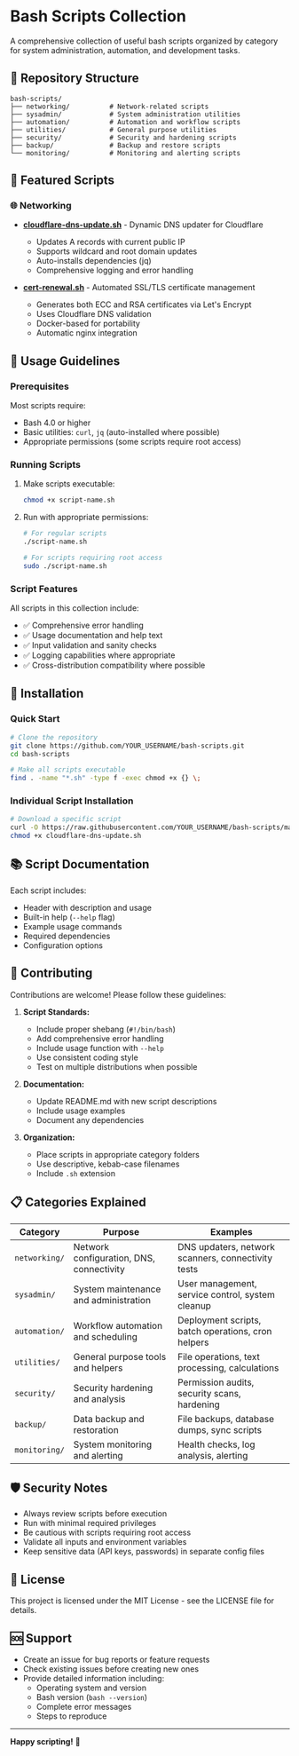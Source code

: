 # Bash Scripts Collection

A comprehensive collection of useful bash scripts organized by category for system administration, automation, and development tasks.

## 📁 Repository Structure

```
bash-scripts/
├── networking/          # Network-related scripts
├── sysadmin/            # System administration utilities
├── automation/          # Automation and workflow scripts
├── utilities/           # General purpose utilities
├── security/            # Security and hardening scripts
├── backup/              # Backup and restore scripts
└── monitoring/          # Monitoring and alerting scripts
```

## 🚀 Featured Scripts

### 🌐 Networking

- **[cloudflare-dns-update.sh](networking/cloudflare-dns-update.sh)** - Dynamic DNS updater for Cloudflare
  - Updates A records with current public IP
  - Supports wildcard and root domain updates
  - Auto-installs dependencies (jq)
  - Comprehensive logging and error handling

- **[cert-renewal.sh](networking/cert-renewal.sh)** - Automated SSL/TLS certificate management
  - Generates both ECC and RSA certificates via Let's Encrypt
  - Uses Cloudflare DNS validation
  - Docker-based for portability
  - Automatic nginx integration

## 📖 Usage Guidelines

### Prerequisites

Most scripts require:
- Bash 4.0 or higher
- Basic utilities: `curl`, `jq` (auto-installed where possible)
- Appropriate permissions (some scripts require root access)

### Running Scripts

1. Make scripts executable:
   ```bash
   chmod +x script-name.sh
   ```

2. Run with appropriate permissions:
   ```bash
   # For regular scripts
   ./script-name.sh

   # For scripts requiring root access
   sudo ./script-name.sh
   ```

### Script Features

All scripts in this collection include:
- ✅ Comprehensive error handling
- ✅ Usage documentation and help text
- ✅ Input validation and sanity checks
- ✅ Logging capabilities where appropriate
- ✅ Cross-distribution compatibility where possible

## 🔧 Installation

### Quick Start

```bash
# Clone the repository
git clone https://github.com/YOUR_USERNAME/bash-scripts.git
cd bash-scripts

# Make all scripts executable
find . -name "*.sh" -type f -exec chmod +x {} \;
```

### Individual Script Installation

```bash
# Download a specific script
curl -O https://raw.githubusercontent.com/YOUR_USERNAME/bash-scripts/main/networking/cloudflare-dns-update.sh
chmod +x cloudflare-dns-update.sh
```

## 📚 Script Documentation

Each script includes:
- Header with description and usage
- Built-in help (`--help` flag)
- Example usage commands
- Required dependencies
- Configuration options

## 🤝 Contributing

Contributions are welcome! Please follow these guidelines:

1. **Script Standards:**
   - Include proper shebang (`#!/bin/bash`)
   - Add comprehensive error handling
   - Include usage function with `--help`
   - Use consistent coding style
   - Test on multiple distributions when possible

2. **Documentation:**
   - Update README.md with new script descriptions
   - Include usage examples
   - Document any dependencies

3. **Organization:**
   - Place scripts in appropriate category folders
   - Use descriptive, kebab-case filenames
   - Include `.sh` extension

## 📋 Categories Explained

| Category | Purpose | Examples |
|----------|---------|----------|
| `networking/` | Network configuration, DNS, connectivity | DNS updaters, network scanners, connectivity tests |
| `sysadmin/` | System maintenance and administration | User management, service control, system cleanup |
| `automation/` | Workflow automation and scheduling | Deployment scripts, batch operations, cron helpers |
| `utilities/` | General purpose tools and helpers | File operations, text processing, calculations |
| `security/` | Security hardening and analysis | Permission audits, security scans, hardening |
| `backup/` | Data backup and restoration | File backups, database dumps, sync scripts |
| `monitoring/` | System monitoring and alerting | Health checks, log analysis, alerting |

## 🛡️ Security Notes

- Always review scripts before execution
- Run with minimal required privileges
- Be cautious with scripts requiring root access
- Validate all inputs and environment variables
- Keep sensitive data (API keys, passwords) in separate config files

## 📄 License

This project is licensed under the MIT License - see the LICENSE file for details.

## 🆘 Support

- Create an issue for bug reports or feature requests
- Check existing issues before creating new ones
- Provide detailed information including:
  - Operating system and version
  - Bash version (`bash --version`)
  - Complete error messages
  - Steps to reproduce

---

**Happy scripting!** 🎉